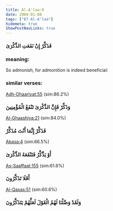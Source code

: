 ```yaml
---
title: Al-A'laa:9
date: 2004-01-08
tags: ["87.Al-A'laa"]
hidemeta: true 
ShowPostNavLinks: true 
---
```

### فَذَكِّرْ إِنْ نَفَعَتِ الذِّكْرَىٰ
### meaning: 
So admonish, for admonition is indeed beneficial:
### similar verses: 

[Adh-Dhaariyat:55](/51/55) (sim:86.2%)

### وَذَكِّرْ فَإِنَّ الذِّكْرَىٰ تَنْفَعُ الْمُؤْمِنِينَ

[Al-Ghaashiya:21](/88/21) (sim:84.0%)

### فَذَكِّرْ إِنَّمَا أَنْتَ مُذَكِّرٌ

[Abasa:4](/80/4) (sim:66.5%)

### أَوْ يَذَّكَّرُ فَتَنْفَعَهُ الذِّكْرَىٰ

[As-Saaffaat:155](/37/155) (sim:61.6%)

### أَفَلَا تَذَكَّرُونَ

[Al-Qasas:51](/28/51) (sim:60.6%)

### وَلَقَدْ وَصَّلْنَا لَهُمُ الْقَوْلَ لَعَلَّهُمْ يَتَذَكَّرُونَ
